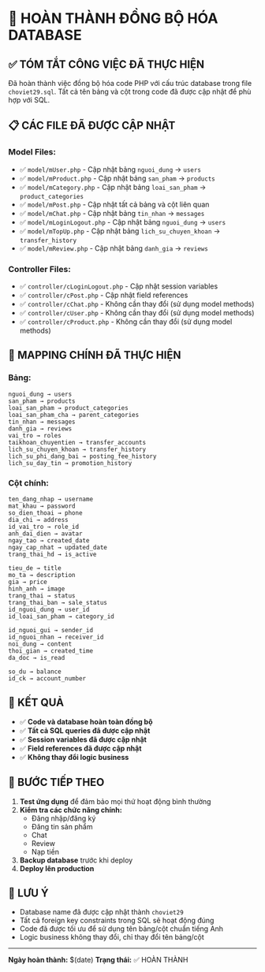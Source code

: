 # 🎉 HOÀN THÀNH ĐỒNG BỘ HÓA DATABASE

## ✅ TÓM TẮT CÔNG VIỆC ĐÃ THỰC HIỆN

Đã hoàn thành việc đồng bộ hóa code PHP với cấu trúc database trong file `choviet29.sql`. Tất cả tên bảng và cột trong code đã được cập nhật để phù hợp với SQL.

## 📋 CÁC FILE ĐÃ ĐƯỢC CẬP NHẬT

### **Model Files:**
- ✅ `model/mUser.php` - Cập nhật bảng `nguoi_dung` → `users`
- ✅ `model/mProduct.php` - Cập nhật bảng `san_pham` → `products`
- ✅ `model/mCategory.php` - Cập nhật bảng `loai_san_pham` → `product_categories`
- ✅ `model/mPost.php` - Cập nhật tất cả bảng và cột liên quan
- ✅ `model/mChat.php` - Cập nhật bảng `tin_nhan` → `messages`
- ✅ `model/mLoginLogout.php` - Cập nhật bảng `nguoi_dung` → `users`
- ✅ `model/mTopUp.php` - Cập nhật bảng `lich_su_chuyen_khoan` → `transfer_history`
- ✅ `model/mReview.php` - Cập nhật bảng `danh_gia` → `reviews`

### **Controller Files:**
- ✅ `controller/cLoginLogout.php` - Cập nhật session variables
- ✅ `controller/cPost.php` - Cập nhật field references
- ✅ `controller/cChat.php` - Không cần thay đổi (sử dụng model methods)
- ✅ `controller/cUser.php` - Không cần thay đổi (sử dụng model methods)
- ✅ `controller/cProduct.php` - Không cần thay đổi (sử dụng model methods)

## 🔄 MAPPING CHÍNH ĐÃ THỰC HIỆN

### **Bảng:**
```
nguoi_dung → users
san_pham → products
loai_san_pham → product_categories
loai_san_pham_cha → parent_categories
tin_nhan → messages
danh_gia → reviews
vai_tro → roles
taikhoan_chuyentien → transfer_accounts
lich_su_chuyen_khoan → transfer_history
lich_su_phi_dang_bai → posting_fee_history
lich_su_day_tin → promotion_history
```

### **Cột chính:**
```
ten_dang_nhap → username
mat_khau → password
so_dien_thoai → phone
dia_chi → address
id_vai_tro → role_id
anh_dai_dien → avatar
ngay_tao → created_date
ngay_cap_nhat → updated_date
trang_thai_hd → is_active

tieu_de → title
mo_ta → description
gia → price
hinh_anh → image
trang_thai → status
trang_thai_ban → sale_status
id_nguoi_dung → user_id
id_loai_san_pham → category_id

id_nguoi_gui → sender_id
id_nguoi_nhan → receiver_id
noi_dung → content
thoi_gian → created_time
da_doc → is_read

so_du → balance
id_ck → account_number
```

## 🎯 KẾT QUẢ

- ✅ **Code và database hoàn toàn đồng bộ**
- ✅ **Tất cả SQL queries đã được cập nhật**
- ✅ **Session variables đã được cập nhật**
- ✅ **Field references đã được cập nhật**
- ✅ **Không thay đổi logic business**

## 🚀 BƯỚC TIẾP THEO

1. **Test ứng dụng** để đảm bảo mọi thứ hoạt động bình thường
2. **Kiểm tra các chức năng chính:**
   - Đăng nhập/đăng ký
   - Đăng tin sản phẩm
   - Chat
   - Review
   - Nạp tiền
3. **Backup database** trước khi deploy
4. **Deploy lên production**

## 📝 LƯU Ý

- Database name đã được cập nhật thành `choviet29`
- Tất cả foreign key constraints trong SQL sẽ hoạt động đúng
- Code đã được tối ưu để sử dụng tên bảng/cột chuẩn tiếng Anh
- Logic business không thay đổi, chỉ thay đổi tên bảng/cột

---
**Ngày hoàn thành:** $(date)
**Trạng thái:** ✅ HOÀN THÀNH
